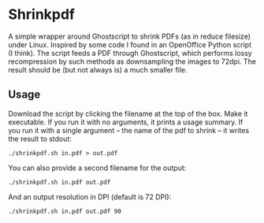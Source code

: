 # Shrinkpdf
A simple wrapper around Ghostscript to shrink PDFs (as in reduce filesize) under Linux. Inspired by some code I found in an OpenOffice Python script (I think). The script feeds a PDF through Ghostscript, which performs lossy recompression by such methods as downsampling the images to 72dpi. The result should be (but not always is) a much smaller file.


## Usage
Download the script by clicking the filename at the top of the box. Make it executable. If you run it with no arguments, it prints a usage summary. If you run it with a single argument – the name of the pdf to shrink – it writes the result to stdout:

``` ./shrinkpdf.sh in.pdf > out.pdf ```

You can also provide a second filename for the output:

```./shrinkpdf.sh in.pdf out.pdf```

And an output resolution in DPI (default is 72 DPI):

``` ./shrinkpdf.sh in.pdf out.pdf 90 ```
